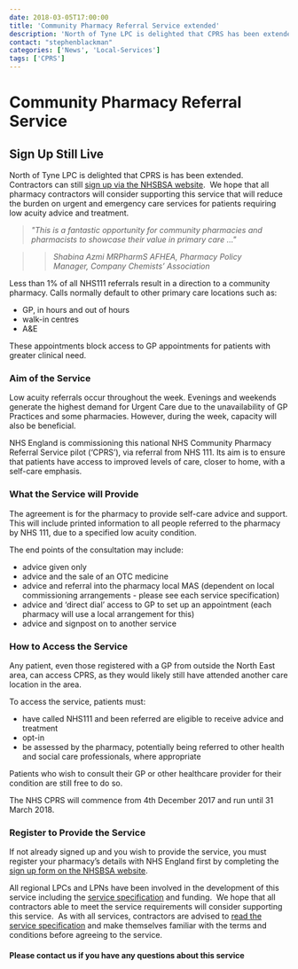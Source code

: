 ```yaml
---
date: 2018-03-05T17:00:00
title: 'Community Pharmacy Referral Service extended'
description: 'North of Tyne LPC is delighted that CPRS has been extended.'
contact: "stephenblackman"
categories: ['News', 'Local-Services']
tags: ['CPRS']
---
```


# Community Pharmacy Referral Service  
## Sign Up Still Live  

North of Tyne LPC is delighted that CPRS is has been extended.  Contractors can still [sign up via the NHSBSA website](http://www.nhsbsa.nhs.uk/CPRSnortheast).  We hope that all pharmacy contractors will consider supporting this service that will reduce the burden on urgent and emergency care services for patients requiring low acuity advice and treatment.  

> *"This is a fantastic opportunity for community pharmacies and
> pharmacists to showcase their value in primary care …"*  

> > *Shabina Azmi MRPharmS AFHEA, Pharmacy Policy Manager, Company Chemists’ Association*  

Less than 1% of all NHS111 referrals result in a direction to a community pharmacy. Calls normally default to other primary care locations such as:  

* GP, in hours and out of hours  
* walk-in centres  
* A&E  

These appointments block access to GP appointments for patients with greater clinical need.  

### Aim of the Service  

Low acuity referrals occur throughout the week. Evenings and weekends generate the highest demand for Urgent Care due to the unavailability of GP Practices and some pharmacies. However, during the week, capacity will also be beneficial.  

NHS England is commissioning this national NHS Community Pharmacy Referral Service pilot (‘CPRS’), via referral from NHS 111. Its aim is to ensure that patients have access to improved levels of care, closer to home, with a self-care emphasis.  

### What the Service will Provide  

The agreement is for the pharmacy to provide self-care advice and support. This will include printed information to all people referred to the pharmacy by NHS 111, due to a specified low acuity condition.  

The end points of the consultation may include:  

* advice given only  
* advice and the sale of an OTC medicine  
* advice and referral into the pharmacy local MAS (dependent on local commissioning arrangements - please see each service specification)  
* advice and ‘direct dial’ access to GP to set up an appointment (each pharmacy will use a local arrangement for this)  
* advice and signpost on to another service  

### How to Access the Service

Any patient, even those registered with a GP from outside the North East area, can access CPRS, as they would likely still have attended another care location in the area.  

To access the service, patients must:  

* have called NHS111 and been referred are eligible to receive advice and treatment  
* opt-in  
* be assessed by the pharmacy, potentially being referred to other health and social care professionals, where appropriate  

Patients who wish to consult their GP or other healthcare provider for their condition are still free to do so.  

The NHS CPRS will commence from 4th December 2017 and run until 31 March 2018.  

### Register to Provide the Service  

If not already signed up and you wish to provide the service, you must register your pharmacy’s details with NHS England first by completing the [sign up form on the NHSBSA website](http://www.nhsbsa.nhs.uk/CPRSnortheast).  

All regional LPCs and LPNs have been involved in the development of this service including the [service specification](https://www.nhsbsa.nhs.uk/sites/default/files/2017-11/CPRS%20SLA%20FINAL_0.pdf) and funding.  We hope that all contractors able to meet the service requirements will consider supporting this service.  As with all services, contractors are advised to [read the service specification](https://www.nhsbsa.nhs.uk/sites/default/files/2017-11/CPRS%20SLA%20FINAL_0.pdf) and make themselves familiar with the terms and conditions before agreeing to the service.  

####  Please contact us if you have any questions about this service  
